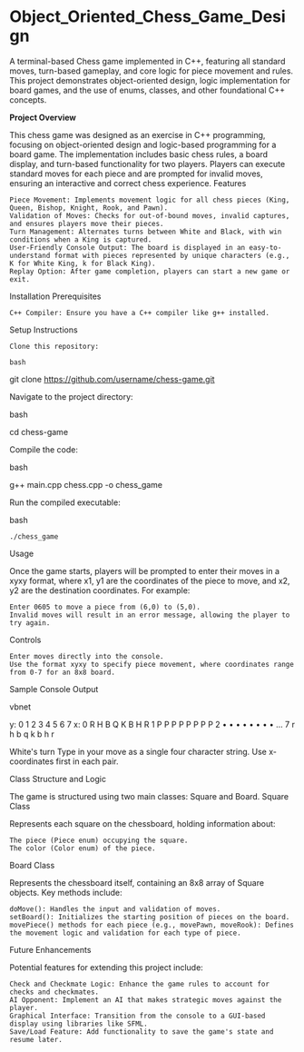 # Object_Oriented_Chess_Game_Design


A terminal-based Chess game implemented in C++, featuring all standard moves, turn-based gameplay, and core logic for piece movement and rules. This project demonstrates object-oriented design, logic implementation for board games, and the use of enums, classes, and other foundational C++ concepts.

<b>Project Overview</b>

This chess game was designed as an exercise in C++ programming, focusing on object-oriented design and logic-based programming for a board game. The implementation includes basic chess rules, a board display, and turn-based functionality for two players. Players can execute standard moves for each piece and are prompted for invalid moves, ensuring an interactive and correct chess experience.
Features

    Piece Movement: Implements movement logic for all chess pieces (King, Queen, Bishop, Knight, Rook, and Pawn).
    Validation of Moves: Checks for out-of-bound moves, invalid captures, and ensures players move their pieces.
    Turn Management: Alternates turns between White and Black, with win conditions when a King is captured.
    User-Friendly Console Output: The board is displayed in an easy-to-understand format with pieces represented by unique characters (e.g., K for White King, k for Black King).
    Replay Option: After game completion, players can start a new game or exit.

Installation
Prerequisites

    C++ Compiler: Ensure you have a C++ compiler like g++ installed.

Setup Instructions

    Clone this repository:

    bash

git clone https://github.com/username/chess-game.git

Navigate to the project directory:

bash

cd chess-game

Compile the code:

bash

g++ main.cpp chess.cpp -o chess_game

Run the compiled executable:

bash

    ./chess_game

Usage

Once the game starts, players will be prompted to enter their moves in a xyxy format, where x1, y1 are the coordinates of the piece to move, and x2, y2 are the destination coordinates. For example:

    Enter 0605 to move a piece from (6,0) to (5,0).
    Invalid moves will result in an error message, allowing the player to try again.

Controls

    Enter moves directly into the console.
    Use the format xyxy to specify piece movement, where coordinates range from 0-7 for an 8x8 board.

Sample Console Output

vbnet

   y: 0  1  2  3  4  5  6  7
x:
 0   R  H  B  Q  K  B  H  R
 1   P  P  P  P  P  P  P  P
 2   •  •  •  •  •  •  •  •
 ...
 7   r  h  b  q  k  b  h  r

White's turn
Type in your move as a single four character string. Use x-coordinates first in each pair.

Class Structure and Logic

The game is structured using two main classes: Square and Board.
Square Class

Represents each square on the chessboard, holding information about:

    The piece (Piece enum) occupying the square.
    The color (Color enum) of the piece.

Board Class

Represents the chessboard itself, containing an 8x8 array of Square objects. Key methods include:

    doMove(): Handles the input and validation of moves.
    setBoard(): Initializes the starting position of pieces on the board.
    movePiece() methods for each piece (e.g., movePawn, moveRook): Defines the movement logic and validation for each type of piece.

Future Enhancements

Potential features for extending this project include:

    Check and Checkmate Logic: Enhance the game rules to account for checks and checkmates.
    AI Opponent: Implement an AI that makes strategic moves against the player.
    Graphical Interface: Transition from the console to a GUI-based display using libraries like SFML.
    Save/Load Feature: Add functionality to save the game's state and resume later.

